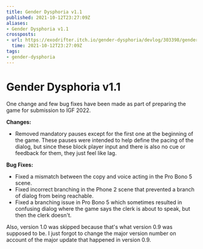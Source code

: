 ```yaml
---
title: Gender Dysphoria v1.1
published: 2021-10-12T23:27:09Z
aliases:
- Gender Dysphoria v1.1
crossposts:
- url: https://exodrifter.itch.io/gender-dysphoria/devlog/303398/gender-dysphoria-v11-released
  time: 2021-10-12T23:27:09Z
tags:
- gender-dysphoria
---
```


# Gender Dysphoria v1.1

One change and few bug fixes have been made as part of preparing the game for submission to IGF 2022.

**Changes:**
* Removed mandatory pauses except for the first one at the beginning of the game. These pauses were intended to help define the pacing of the dialog, but since these block player input and there is also no cue or feedback for them, they just feel like lag.

**Bug Fixes:**
* Fixed a mismatch between the copy and voice acting in the Pro Bono 5 scene.
* Fixed incorrect branching in the Phone 2 scene that prevented a branch of dialog from being reachable.
* Fixed a branching issue in Pro Bono 5 which sometimes resulted in confusing dialog where the game says the clerk is about to speak, but then the clerk doesn't.

Also, version 1.0 was skipped because that's what version 0.9 was supposed to be. I just forgot to change the major version number on account of the major update that happened in version 0.9.
